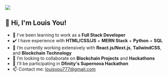 ![](https://user-images.githubusercontent.com/81671608/164883470-85cad774-ca24-40b2-bc71-27664e24325b.gif)
## 👋 Hi, I'm Louis You!
- 🏫 I've been learning to work as a **Full Stack Developer**
- ✔️ I have experience with **HTML/CSS/JS** + **MERN Stack** + **Python** + **SQL**
- 📖 I’m currently working extensively with **React.js/Next.js**, **TailwindCSS**, and **Blockchain Technology**
- 🔗 I’m looking to collaborate on **Blockchain Projects** and **Hackathons**
- 📰 I'll be participating in **Dfinity's Supernova Hackathon**
- 📫 Contact me: louisyou777@gmail.com

<!---
YouCodes/YouCodes is a ✨ special ✨ repository because its `README.md` (this file) appears on your GitHub profile.
You can click the Preview link to take a look at your changes.
--->
